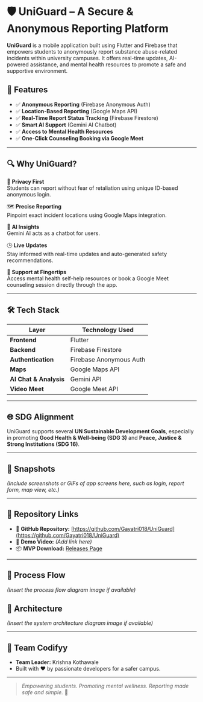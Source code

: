 # 🛡️ UniGuard – A Secure & Anonymous Reporting Platform

**UniGuard** is a mobile application built using Flutter and Firebase that empowers students to anonymously report substance abuse-related incidents within university campuses. It offers real-time updates, AI-powered assistance, and mental health resources to promote a safe and supportive environment.

## 📲 Features

- ✅ **Anonymous Reporting** (Firebase Anonymous Auth)
- ✅ **Location-Based Reporting** (Google Maps API)
- ✅ **Real-Time Report Status Tracking** (Firebase Firestore)
- ✅ **Smart AI Support** (Gemini AI Chatbot)
- ✅ **Access to Mental Health Resources**
- ✅ **One-Click Counseling Booking via Google Meet**

---

## 🔍 Why UniGuard?

🔐 **Privacy First**  
Students can report without fear of retaliation using unique ID-based anonymous login.

🗺️ **Precise Reporting**  
Pinpoint exact incident locations using Google Maps integration.

🤖 **AI Insights**  
Gemini AI acts as a chatbot for users.

🕒 **Live Updates**  
Stay informed with real-time updates and auto-generated safety recommendations.

💬 **Support at Fingertips**  
Access mental health self-help resources or book a Google Meet counseling session directly through the app.

---

## 🛠️ Tech Stack

| Layer             | Technology Used             |
|------------------|-----------------------------|
| **Frontend**      | Flutter                     |
| **Backend**       | Firebase Firestore          |
| **Authentication**| Firebase Anonymous Auth     |
| **Maps**          | Google Maps API             |
| **AI Chat & Analysis** | Gemini API              |
| **Video Meet**    | Google Meet API             |

---

## 🌐 SDG Alignment

UniGuard supports several **UN Sustainable Development Goals**, especially in promoting **Good Health & Well-being (SDG 3)** and **Peace, Justice & Strong Institutions (SDG 16)**.

---

## 📸 Snapshots

_(Include screenshots or GIFs of app screens here, such as login, report form, map view, etc.)_

---

## 📁 Repository Links

- 🔗 **GitHub Repository:** [https://github.com/Gayatri018/UniGuard](https://github.com/Gayatri018/UniGuard)
- 🎥 **Demo Video:** _(Add link here)_
- 📦 **MVP Download:** [Releases Page](https://github.com/Gayatri018/UniGuard/releases)

---

## 🔄 Process Flow

_(Insert the process flow diagram image if available)_

## 🧱 Architecture

_(Insert the system architecture diagram image if available)_

---

## 👥 Team Codifyy

- **Team Leader:** Krishna Kothawale
- Built with ❤️ by passionate developers for a safer campus.

---

> _Empowering students. Promoting mental wellness. Reporting made safe and simple._ 🚨
